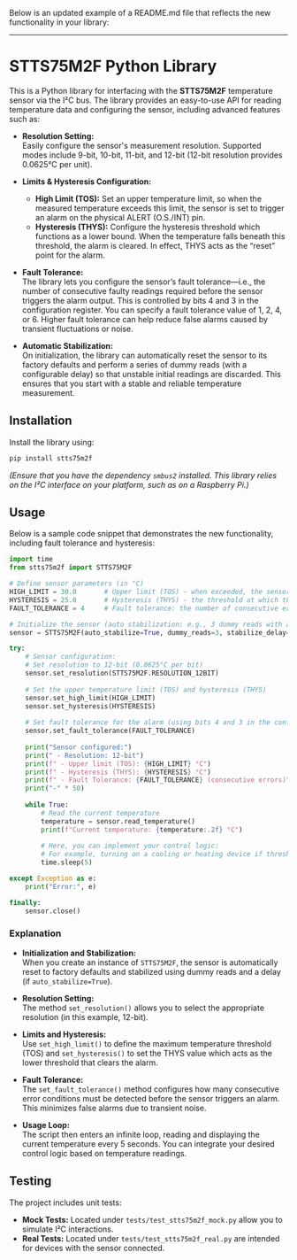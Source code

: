 Below is an updated example of a README.md file that reflects the new functionality in your library:

---

# STTS75M2F Python Library

This is a Python library for interfacing with the **STTS75M2F** temperature sensor via the I²C bus. The library provides an easy-to-use API for reading temperature data and configuring the sensor, including advanced features such as:

- **Resolution Setting:**  
  Easily configure the sensor's measurement resolution. Supported modes include 9-bit, 10-bit, 11-bit, and 12-bit (12-bit resolution provides 0.0625°C per unit).

- **Limits & Hysteresis Configuration:**  
  - **High Limit (TOS):** Set an upper temperature limit, so when the measured temperature exceeds this limit, the sensor is set to trigger an alarm on the physical ALERT (O.S./INT) pin.
  - **Hysteresis (THYS):** Configure the hysteresis threshold which functions as a lower bound. When the temperature falls beneath this threshold, the alarm is cleared. In effect, THYS acts as the “reset” point for the alarm.

- **Fault Tolerance:**  
  The library lets you configure the sensor’s fault tolerance—i.e., the number of consecutive faulty readings required before the sensor triggers the alarm output. This is controlled by bits 4 and 3 in the configuration register. You can specify a fault tolerance value of 1, 2, 4, or 6. Higher fault tolerance can help reduce false alarms caused by transient fluctuations or noise.

- **Automatic Stabilization:**  
  On initialization, the library can automatically reset the sensor to its factory defaults and perform a series of dummy reads (with a configurable delay) so that unstable initial readings are discarded. This ensures that you start with a stable and reliable temperature measurement.

## Installation

Install the library using:

```bash
pip install stts75m2f
```

*(Ensure that you have the dependency `smbus2` installed. This library relies on the I²C interface on your platform, such as on a Raspberry Pi.)*

## Usage

Below is a sample code snippet that demonstrates the new functionality, including fault tolerance and hysteresis:

```python
import time
from stts75m2f import STTS75M2F

# Define sensor parameters (in °C)
HIGH_LIMIT = 30.0       # Upper limit (TOS) - when exceeded, the sensor will trigger the alarm via its ALERT pin.
HYSTERESIS = 25.0       # Hysteresis (THYS) - the threshold at which the alarm is cleared.
FAULT_TOLERANCE = 4     # Fault tolerance: the number of consecutive error conditions required before triggering the alarm.

# Initialize the sensor (auto stabilization: e.g., 3 dummy reads with a 1.0 second delay)
sensor = STTS75M2F(auto_stabilize=True, dummy_reads=3, stabilize_delay=1.0)

try:
    # Sensor configuration:
    # Set resolution to 12-bit (0.0625°C per bit)
    sensor.set_resolution(STTS75M2F.RESOLUTION_12BIT)
    
    # Set the upper temperature limit (TOS) and hysteresis (THYS)
    sensor.set_high_limit(HIGH_LIMIT)
    sensor.set_hysteresis(HYSTERESIS)
    
    # Set fault tolerance for the alarm (using bits 4 and 3 in the configuration register)
    sensor.set_fault_tolerance(FAULT_TOLERANCE)
    
    print("Sensor configured:")
    print(" - Resolution: 12-bit")
    print(f" - Upper limit (TOS): {HIGH_LIMIT} °C")
    print(f" - Hysteresis (THYS): {HYSTERESIS} °C")
    print(f" - Fault Tolerance: {FAULT_TOLERANCE} (consecutive errors)")
    print("-" * 50)
    
    while True:
        # Read the current temperature
        temperature = sensor.read_temperature()
        print(f"Current temperature: {temperature:.2f} °C")
        
        # Here, you can implement your control logic:
        # For example, turning on a cooling or heating device if thresholds are exceeded.
        time.sleep(5)

except Exception as e:
    print("Error:", e)

finally:
    sensor.close()
```

### Explanation

- **Initialization and Stabilization:**  
  When you create an instance of `STTS75M2F`, the sensor is automatically reset to factory defaults and stabilized using dummy reads and a delay (if `auto_stabilize=True`).

- **Resolution Setting:**  
  The method `set_resolution()` allows you to select the appropriate resolution (in this example, 12-bit).

- **Limits and Hysteresis:**  
  Use `set_high_limit()` to define the maximum temperature threshold (TOS) and `set_hysteresis()` to set the THYS value which acts as the lower threshold that clears the alarm.

- **Fault Tolerance:**  
  The `set_fault_tolerance()` method configures how many consecutive error conditions must be detected before the sensor triggers an alarm. This minimizes false alarms due to transient noise.

- **Usage Loop:**  
  The script then enters an infinite loop, reading and displaying the current temperature every 5 seconds. You can integrate your desired control logic based on temperature readings.

## Testing

The project includes unit tests:
- **Mock Tests:** Located under `tests/test_stts75m2f_mock.py` allow you to simulate I²C interactions.
- **Real Tests:** Located under `tests/test_stts75m2f_real.py` are intended for devices with the sensor connected.
